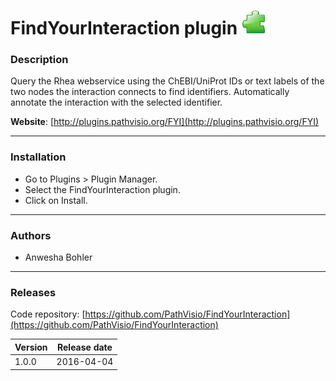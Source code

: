 # FindYourInteraction plugin ![](/images/plugin.png)

### Description

Query the Rhea webservice using the ChEBI/UniProt IDs or text labels of the two nodes the interaction connects to find identifiers. Automatically annotate the interaction with the selected identifier.

**Website**: [http://plugins.pathvisio.org/FYI](http://plugins.pathvisio.org/FYI)

----

### Installation
* Go to Plugins > Plugin Manager. 
* Select the FindYourInteraction plugin.
* Click on Install.

----

### Authors
* Anwesha Bohler

---- 

### Releases

Code repository: [https://github.com/PathVisio/FindYourInteraction](https://github.com/PathVisio/FindYourInteraction)

| Version | Release date |
| ------- |:------------:| 
| 1.0.0 | 2016-04-04 | 

